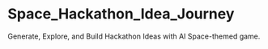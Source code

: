 # Space_Hackathon_Idea_Journey
Generate, Explore, and Build Hackathon Ideas with AI Space-themed game.
